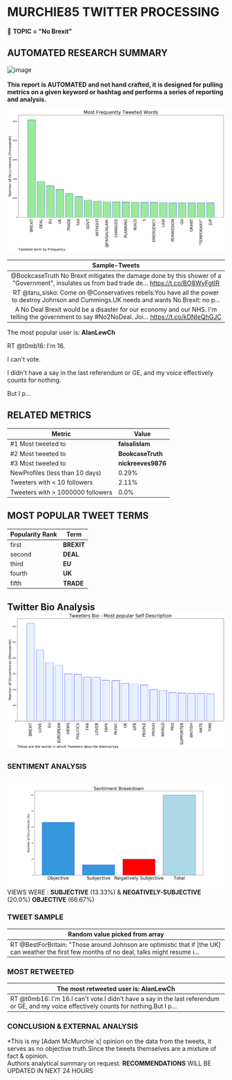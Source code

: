 # MURCHIE85 TWITTER PROCESSING 
&#x1F34E; **TOPIC = "No Brexit"**

## AUTOMATED RESEARCH SUMMARY

![image](https://marketingplatform.google.com/about/static/images/gmp/analytics-smb-benefit.jpg)
<br></br>
<b> This report is AUTOMATED and not hand crafted, it is designed for pulling metrics on a given keyword or hashtag and performs a series of reporting and analysis.</b>



![image](TWEETS.png)



|                **Sample-Tweets**        |
| :-------------: |
| @BookcaseTruth No Brexit mitigates the damage done by this shower of a "Government", insulates us from bad trade de… https://t.co/BO8WyFgtIR |
| RT @taru_sisko: Come on @Conservatives rebels:You have all the power to destroy Johnson and Cummings.UK needs and wants No Brexit: no p… |
| A No Deal Brexit would be a disaster for our economy and our NHS. I'm telling the government to say #No2NoDeal. Joi… https://t.co/kDNIeQhGJC |

The most popular user is: **AlanLewCh**
<div class="alert alert-block alert-danger"> RT @t0mb16: I'm 16.

I can't vote.

I didn't have a say in the last referendum or GE, and my voice effectively counts for nothing.

But I p…</div>

## RELATED METRICS<br>
| Metric | Value |
| ------------- | ------------- |
| #1 Most tweeted to  | **faisalislam** |
| #2 Most tweeted to  | **BookcaseTruth** |
| #3 Most tweeted to  | **nickreeves9876** |
| NewProfiles (less than 10 days) | 0.29%  |
| Tweeters with < 10 followers  | 2.11%|
| Tweeters with > 1000000 followers  | 0.0%  |



## MOST POPULAR TWEET TERMS 


| Popularity Rank  | Term |
| ------------- | ------------- |
| first  | **BREXIT**  |
| second  | **DEAL**  |
| third  | **EU** |
| fourth  | **UK**  |
| fifth  | **TRADE**  |


## Twitter Bio Analysis![image](BIO.png)
### SENTIMENT ANALYSIS
![image](sentiment.png)
VIEWS WERE : **SUBJECTIVE**  (13.33%) & **NEGATIVELY-SUBJECTIVE** (20.0%) **OBJECTIVE** (66.67%)

### TWEET SAMPLE 
| Random value picked from array |
| ------------- |
|RT @BestForBritain: "Those around Johnson are optimistic that if [the UK] can weather the first few months of no deal, talks might resume i… |

### MOST RETWEETED 

| The most retweeted user is: **AlanLewCh**  |
| ------------- |
| RT @t0mb16: I'm 16.I can't vote.I didn't have a say in the last referendum or GE, and my voice effectively counts for nothing.But I p… |

### CONCLUSION & EXTERNAL ANALYSIS

*This is my [Adam McMurchie`s] opinion on the data from the tweets, it serves as no objective truth.Since the tweets themselves are a mixture of fact & opinion.<br>
Authors analytical summary on request.
**RECOMMENDATIONS** WILL BE UPDATED IN NEXT  24 HOURS <br>
